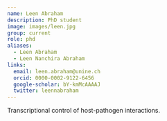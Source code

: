 ```yaml
---
name: Leen Abraham
description: PhD student
image: images/leen.jpg
group: current
role: phd
aliases:
  - Leen Abraham
  - Leen Nanchira Abraham
links:
  email: leen.abraham@unine.ch
  orcid: 0000-0002-9122-6456
  google-scholar: bY-kmMcAAAAJ
  twitter: leennabraham
---
```


Transcriptional control of host-pathogen interactions.